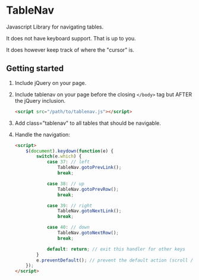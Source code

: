# TableNav
Javascript Library for navigating tables.

It does not have keyboard support. That is up to you.

It does however keep track of where the "cursor" is.

## Getting started

1.  Include jQuery on your page.

2.  Include tablenav on your page before the closing ``</body>`` tag but AFTER the jQuery inclusion.

    ```html
    <script src="/path/to/tablenav.js"></script>
    ```

3.  Add class="tablenav" to all tables that should be navigable.

4.  Handle the navigation:

    ```html
    <script>
        $(document).keydown(function(e) {
            switch(e.which) {
                case 37: // left
                    TableNav.gotoPrevLink();
                    break;

                case 38: // up
                    TableNav.gotoPrevRow();
                    break;

                case 39: // right
                    TableNav.gotoNextLink();
                    break;

                case 40: // down
                    TableNav.gotoNextRow();
                    break;

                default: return; // exit this handler for other keys
            }
            e.preventDefault(); // prevent the default action (scroll / move caret)
        });
    </script>
    ```
